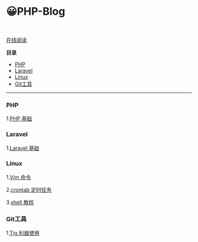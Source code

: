# 😀PHP-Blog

<br>

[在线阅读](https://treestreetcat.github.io/PHP-Blog/)



**目录**

- [PHP](#PHP)
- [Laravel](#Laravel)
- [Linux](#Linux)
- [Git工具](#Git工具)

  



***



### PHP
1.[PHP 基础](docs/PHP/PHP基础.md)



### Laravel

1.[Laravel 基础](docs/Laravel/Laravel基础.md)



### Linux
1.[Vim 命令](docs/Linux/vim/Vim命令.md)

2.[crontab 定时任务](docs/Linux/crontab/crontab.md)

3.[shell 教程](docs/Linux/shell/shell.md)




### Git工具

1.[Tig 利器使用](docs/Git/Tig利器使用.md)



